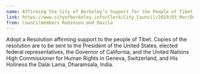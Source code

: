 ```yaml
---
name: Affirming the City of Berkeley’s Support for the People of Tibet
link: https://www.cityofberkeley.info/Clerk/City_Council/2019/03_Mar/Documents/2019-03-12_Item_18_Affirming_the_City_of_Berkeley%E2%80%99s.aspx
from: Councilmembers Robinson and Davila 
---
```


Adopt a Resolution affirming support to the people of Tibet.  Copies of the resolution are to be sent to the President of the United States, elected federal representatives, the Governor of California, and the United Nations High Commissioner for Human Rights in Geneva, Switzerland, and His Holiness the Dalai Lama, Dharamsala, India.

